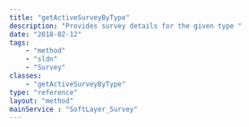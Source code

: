 ```yaml
---
title: "getActiveSurveyByType"
description: "Provides survey details for the given type "
date: "2018-02-12"
tags:
    - "method"
    - "sldn"
    - "Survey"
classes:
    - "getActiveSurveyByType"
type: "reference"
layout: "method"
mainService : "SoftLayer_Survey"
---
```

